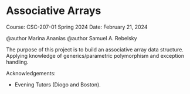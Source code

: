 Associative Arrays
==================

Course: CSC-207-01 Spring 2024
Date: February 21, 2024

@author Marina Ananias
@author Samuel A. Rebelsky

The purpose of this project is to build an associative array data structure.
Applying knowledge of generics/parametric polymorphism and exception handling.

Acknowledgements:
* Evening Tutors (Diogo and Boston).
